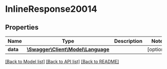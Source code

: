 # InlineResponse20014

## Properties
Name | Type | Description | Notes
------------ | ------------- | ------------- | -------------
**data** | [**\Swagger\Client\Model\Language**](Language.md) |  | [optional] 

[[Back to Model list]](../../README.md#documentation-for-models) [[Back to API list]](../../README.md#documentation-for-api-endpoints) [[Back to README]](../../README.md)


